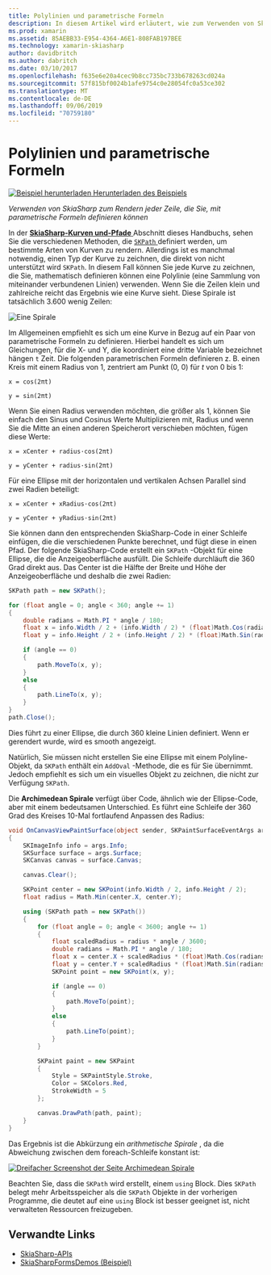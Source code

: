 ```yaml
---
title: Polylinien und parametrische Formeln
description: In diesem Artikel wird erläutert, wie zum Verwenden von SkiaSharp zum Rendern einer Zeile, mit parametrische Formeln definieren können, und dies mit Beispielcode wird veranschaulicht.
ms.prod: xamarin
ms.assetid: 85AEBB33-E954-4364-A6E1-808FAB197BEE
ms.technology: xamarin-skiasharp
author: davidbritch
ms.author: dabritch
ms.date: 03/10/2017
ms.openlocfilehash: f635e6e20a4cec9b8cc735bc733b678263cd024a
ms.sourcegitcommit: 57f815bf0024b1afe9754c0e28054fc0a53ce302
ms.translationtype: MT
ms.contentlocale: de-DE
ms.lasthandoff: 09/06/2019
ms.locfileid: "70759180"
---
```

# <a name="polylines-and-parametric-equations"></a>Polylinien und parametrische Formeln

[![Beispiel herunterladen](~/media/shared/download.png) Herunterladen des Beispiels](https://docs.microsoft.com/samples/xamarin/xamarin-forms-samples/skiasharpforms-demos)

_Verwenden von SkiaSharp zum Rendern jeder Zeile, die Sie, mit parametrische Formeln definieren können_

In der [ **SkiaSharp-Kurven und-Pfade** ](../curves/index.md) Abschnitt dieses Handbuchs, sehen Sie die verschiedenen Methoden, die [ `SKPath` ](xref:SkiaSharp.SKPath) definiert werden, um bestimmte Arten von Kurven zu rendern. Allerdings ist es manchmal notwendig, einen Typ der Kurve zu zeichnen, die direkt von nicht unterstützt wird `SKPath`. In diesem Fall können Sie jede Kurve zu zeichnen, die Sie, mathematisch definieren können eine Polylinie (eine Sammlung von miteinander verbundenen Linien) verwenden. Wenn Sie die Zeilen klein und zahlreiche reicht das Ergebnis wie eine Kurve sieht. Diese Spirale ist tatsächlich 3.600 wenig Zeilen:

![](polylines-images/spiralexample.png "Eine Spirale")

Im Allgemeinen empfiehlt es sich um eine Kurve in Bezug auf ein Paar von parametrische Formeln zu definieren. Hierbei handelt es sich um Gleichungen, für die X- und Y, die koordiniert eine dritte Variable bezeichnet hängen `t` Zeit. Die folgenden parametrischen Formeln definieren z. B. einen Kreis mit einem Radius von 1, zentriert am Punkt (0, 0) für *t* von 0 bis 1:

`x = cos(2πt)`

`y = sin(2πt)`

 Wenn Sie einen Radius verwenden möchten, die größer als 1, können Sie einfach den Sinus und Cosinus Werte Multiplizieren mit, Radius und wenn Sie die Mitte an einen anderen Speicherort verschieben möchten, fügen diese Werte:

`x = xCenter + radius·cos(2πt)`

`y = yCenter + radius·sin(2πt)`

Für eine Ellipse mit der horizontalen und vertikalen Achsen Parallel sind zwei Radien beteiligt:

`x = xCenter + xRadius·cos(2πt)`

`y = yCenter + yRadius·sin(2πt)`

Sie können dann den entsprechenden SkiaSharp-Code in einer Schleife einfügen, die die verschiedenen Punkte berechnet, und fügt diese in einen Pfad. Der folgende SkiaSharp-Code erstellt ein `SKPath` -Objekt für eine Ellipse, die die Anzeigeoberfläche ausfüllt. Die Schleife durchläuft die 360 Grad direkt aus. Das Center ist die Hälfte der Breite und Höhe der Anzeigeoberfläche und deshalb die zwei Radien:

```csharp
SKPath path = new SKPath();

for (float angle = 0; angle < 360; angle += 1)
{
    double radians = Math.PI * angle / 180;
    float x = info.Width / 2 + (info.Width / 2) * (float)Math.Cos(radians);
    float y = info.Height / 2 + (info.Height / 2) * (float)Math.Sin(radians);

    if (angle == 0)
    {
        path.MoveTo(x, y);
    }
    else
    {
        path.LineTo(x, y);
    }
}
path.Close();
```

Dies führt zu einer Ellipse, die durch 360 kleine Linien definiert. Wenn er gerendert wurde, wird es smooth angezeigt.

Natürlich, Sie müssen nicht erstellen Sie eine Ellipse mit einem Polyline-Objekt, da `SKPath` enthält ein `AddOval` -Methode, die es für Sie übernimmt. Jedoch empfiehlt es sich um ein visuelles Objekt zu zeichnen, die nicht zur Verfügung `SKPath`.

Die **Archimedean Spirale** verfügt über Code, ähnlich wie der Ellipse-Code, aber mit einem bedeutsamen Unterschied. Es führt eine Schleife der 360 Grad des Kreises 10-Mal fortlaufend Anpassen des Radius:

```csharp
void OnCanvasViewPaintSurface(object sender, SKPaintSurfaceEventArgs args)
{
    SKImageInfo info = args.Info;
    SKSurface surface = args.Surface;
    SKCanvas canvas = surface.Canvas;

    canvas.Clear();

    SKPoint center = new SKPoint(info.Width / 2, info.Height / 2);
    float radius = Math.Min(center.X, center.Y);

    using (SKPath path = new SKPath())
    {
        for (float angle = 0; angle < 3600; angle += 1)
        {
            float scaledRadius = radius * angle / 3600;
            double radians = Math.PI * angle / 180;
            float x = center.X + scaledRadius * (float)Math.Cos(radians);
            float y = center.Y + scaledRadius * (float)Math.Sin(radians);
            SKPoint point = new SKPoint(x, y);

            if (angle == 0)
            {
                path.MoveTo(point);
            }
            else
            {
                path.LineTo(point);
            }
        }

        SKPaint paint = new SKPaint
        {
            Style = SKPaintStyle.Stroke,
            Color = SKColors.Red,
            StrokeWidth = 5
        };

        canvas.DrawPath(path, paint);
    }
}
```

Das Ergebnis ist die Abkürzung ein *arithmetische Spirale* , da die Abweichung zwischen dem foreach-Schleife konstant ist:

[![](polylines-images/archimedeanspiral-small.png "Dreifacher Screenshot der Seite Archimedean Spirale")](polylines-images/archimedeanspiral-large.png#lightbox "dreifachen Screenshot der Seite Archimedean Spirale")

Beachten Sie, dass die `SKPath` wird erstellt, einem `using` Block. Dies `SKPath` belegt mehr Arbeitsspeicher als die `SKPath` Objekte in der vorherigen Programme, die deutet auf eine `using` Block ist besser geeignet ist, nicht verwalteten Ressourcen freizugeben.

## <a name="related-links"></a>Verwandte Links

- [SkiaSharp-APIs](https://docs.microsoft.com/dotnet/api/skiasharp)
- [SkiaSharpFormsDemos (Beispiel)](https://docs.microsoft.com/samples/xamarin/xamarin-forms-samples/skiasharpforms-demos)
